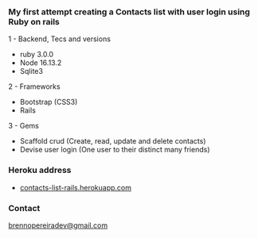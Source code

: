 ### My first attempt creating a Contacts list with user login using Ruby on rails

1 - Backend, Tecs and versions

+ ruby 3.0.0
+ Node 16.13.2
+ Sqlite3

2 - Frameworks

* Bootstrap (CSS3)
* Rails

3 - Gems

+ Scaffold crud (Create, read, update and delete contacts)
+ Devise user login (One user to their distinct many friends)

### Heroku address

+ <a href="https://contacts-list-rails.herokuapp.com/" target="_blank">contacts-list-rails.herokuapp.com</a>

### Contact

brennopereiradev@gmail.com
